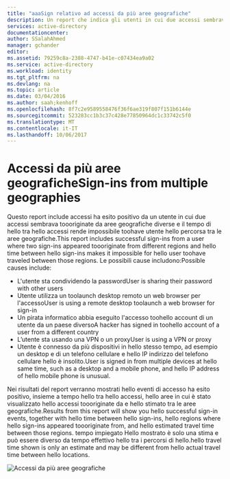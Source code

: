 ```yaml
---
title: "aaaSign relativo ad accessi da più aree geografiche"
description: Un report che indica gli utenti in cui due accessi sembrava toooriginate aree geografiche diverse e hello tempo intercorso tra hello che accessi rende impossibile per toohave utente hello intercorso.
services: active-directory
documentationcenter: 
author: SSalahAhmed
manager: gchander
editor: 
ms.assetid: 79259c8a-2388-4747-b41e-c07434ea9a02
ms.service: active-directory
ms.workload: identity
ms.tgt_pltfrm: na
ms.devlang: na
ms.topic: article
ms.date: 03/04/2016
ms.author: saah;kenhoff
ms.openlocfilehash: 8f7c2e9589558476f36f6ae319f807f151b6144e
ms.sourcegitcommit: 523283cc1b3c37c428e77850964dc1c33742c5f0
ms.translationtype: MT
ms.contentlocale: it-IT
ms.lasthandoff: 10/06/2017
---
```

# <a name="sign-ins-from-multiple-geographies"></a><span data-ttu-id="5f752-103">Accessi da più aree geografiche</span><span class="sxs-lookup"><span data-stu-id="5f752-103">Sign-ins from multiple geographies</span></span>
<span data-ttu-id="5f752-104">Questo report include accessi ha esito positivo da un utente in cui due accessi sembrava toooriginate da aree geografiche diverse e il tempo di hello tra hello accessi rende impossibile toohave utente hello percorsa tra le aree geografiche.</span><span class="sxs-lookup"><span data-stu-id="5f752-104">This report includes successful sign-ins from a user where two sign-ins appeared toooriginate from different regions and hello time between hello sign-ins makes it impossible for hello user toohave traveled between those regions.</span></span> <span data-ttu-id="5f752-105">Le possibili cause includono:</span><span class="sxs-lookup"><span data-stu-id="5f752-105">Possible causes include:</span></span>

* <span data-ttu-id="5f752-106">L'utente sta condividendo la password</span><span class="sxs-lookup"><span data-stu-id="5f752-106">User is sharing their password with other users</span></span>
* <span data-ttu-id="5f752-107">Utente utilizza un toolaunch desktop remoto un web browser per l'accesso</span><span class="sxs-lookup"><span data-stu-id="5f752-107">User is using a remote desktop toolaunch a web browser for sign-in</span></span>
* <span data-ttu-id="5f752-108">Un pirata informatico abbia eseguito l'accesso toohello account di un utente da un paese diverso</span><span class="sxs-lookup"><span data-stu-id="5f752-108">A hacker has signed in toohello account of a user from a different country</span></span>
* <span data-ttu-id="5f752-109">L’utente sta usando una VPN o un proxy</span><span class="sxs-lookup"><span data-stu-id="5f752-109">User is using a VPN or proxy</span></span>
* <span data-ttu-id="5f752-110">Utente è connesso da più dispositivi in hello stesso tempo, ad esempio un desktop e di un telefono cellulare e hello IP indirizzo del telefono cellulare hello è insolito.</span><span class="sxs-lookup"><span data-stu-id="5f752-110">User is signed in from multiple devices at hello same time, such as a desktop and a mobile phone, and hello IP address of hello mobile phone is unusual.</span></span>

<span data-ttu-id="5f752-111">Nei risultati del report verranno mostrati hello eventi di accesso ha esito positivo, insieme a tempo hello tra hello accessi, hello aree in cui è stato visualizzato hello accessi toooriginate da e hello stimato tra le aree geografiche.</span><span class="sxs-lookup"><span data-stu-id="5f752-111">Results from this report will show you hello successful sign-in events, together with hello time between hello sign-ins, hello regions where hello sign-ins appeared toooriginate from, and hello estimated travel time between those regions.</span></span> <span data-ttu-id="5f752-112">tempo impiegato Hello mostrato è solo una stima e può essere diverso da tempo effettivo hello tra i percorsi di hello.</span><span class="sxs-lookup"><span data-stu-id="5f752-112">hello travel time shown is only an estimate and may be different from hello actual travel time between hello locations.</span></span>

![Accessi da più aree geografiche](./media/active-directory-reporting-sign-ins-from-multiple-geographies/signInsFromMultipleGeographies.PNG)

